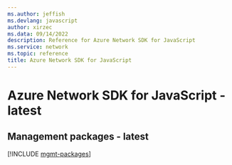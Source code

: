 ```yaml
---
ms.author: jeffish
ms.devlang: javascript
author: xirzec
ms.data: 09/14/2022
description: Reference for Azure Network SDK for JavaScript
ms.service: network
ms.topic: reference
title: Azure Network SDK for JavaScript
---
```

# Azure Network SDK for JavaScript - latest

## Management packages - latest
[!INCLUDE [mgmt-packages](network-mgmt-index.md)]